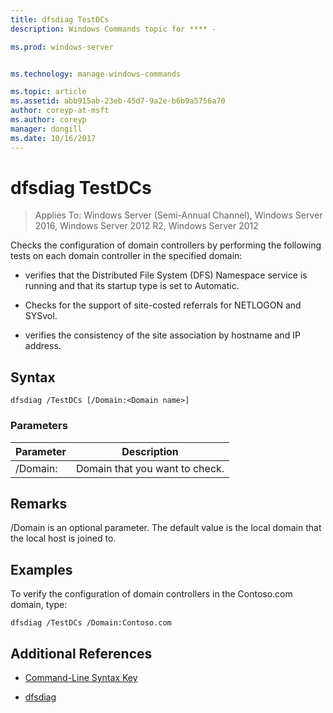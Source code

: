 ```yaml
---
title: dfsdiag TestDCs
description: Windows Commands topic for **** - 

ms.prod: windows-server


ms.technology: manage-windows-commands

ms.topic: article
ms.assetid: abb915ab-23eb-45d7-9a2e-b6b9a5756a70
author: coreyp-at-msft
ms.author: coreyp
manager: dongill
ms.date: 10/16/2017
---
```

# dfsdiag TestDCs

>Applies To: Windows Server (Semi-Annual Channel), Windows Server 2016, Windows Server 2012 R2, Windows Server 2012

Checks the configuration of domain controllers by performing the following tests on each domain controller in the specified domain:  
  
-   verifies that the Distributed File System \(DFS\) Namespace service is running and that its startup type is set to Automatic.  
  
-   Checks for the support of site\-costed referrals for NETLOGON and SYSvol.  
  
-   verifies the consistency of the site association by hostname and IP address.  
  
  
  
## Syntax  
  
```  
dfsdiag /TestDCs [/Domain:<Domain name>]  
```  
  
### Parameters  
  
|Parameter|Description|  
|-------|--------|  
|\/Domain:<Domain name>|Domain that you want to check.|  
  
## Remarks  
\/Domain is an optional parameter. The default value is the local domain that the local host is joined to.  
  
## <a name=BKMK_Examples></a>Examples  
To verify the configuration of domain controllers in the Contoso.com domain, type:  
  
```  
dfsdiag /TestDCs /Domain:Contoso.com  
```  
  
## Additional References  
  
-   [Command-Line Syntax Key](command-line-syntax-key.md)  
  
-   [dfsdiag](dfsdiag.md)  
  

